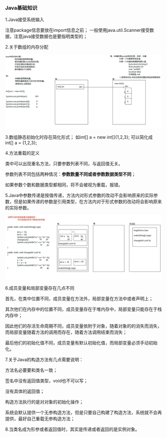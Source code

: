
### Java基础知识

1.Java接受系统输入

注意package信息要放在import信息之前；
一般使用java.util.Scanner接受数据，注意java接受数据也是要指明类型的；


2.关于数组的内存分配
<div class="margin:0 auto;"><img src="./pic/array.png"></div>


3.数组静态初始化时存在简化形式；
如int[] a = new int[]{1,2,3};
可以简化成 int[] a = {1,2,3};

4.方法重载的定义

类中可以出现重名方法，只要参数列表不同，与返回值无关。

参数列表不同包括两种情况：**参数数量不同或者参数数据类型不同**；

如果参数个数和数据类型都相同，将不会被视为重载，报错。

5.Java中参数传递是按值传递，方法内对形式参数的改动不会影响原来的实际参数，但是如果传递的参数是引用类型，在方法内对于形式参数的改动将会影响原来的实际参数。
<div class="margin:0 auto;"><img src="./pic/值传递.png"></div>

6.成员变量和局部变量存在几点不同

首先，在类中位置不同，成员变量在方法外，局部变量在方法中或者声明上；

其次他们在内存中的位置不同，成员变量存在于堆内存中，局部变量只能存在于栈内存中；

因此他们的存活生命周期不同，成员变量依附于对象，随着对象的的消失而消失，而局部变量随着方法的调用而存在，随着方法调用结束而消失；

最后他们的初始化值不同，成员变量有默认初始化值，而局部变量必须手动初始化。 

7.关于Java的构造方法有几点需要说明：

方法名必要要和类名一致；

签名中没有返回值类型，void也不可以写；

没有具体的返回值；

构造方法执行的是对对象的初始化操作；

系统会默认提供一个无参构造方法，但是只要自己构建了构造方法，系统就不会再提供，最好自己重载无参构造方法；

8.当类名成为形参或者返回值时，其实是传递或者返回的是实例对象。
